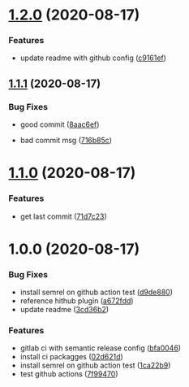 # [1.2.0](https://github.com/mpielvitori/semantic-release-usage/compare/v1.1.1...v1.2.0) (2020-08-17)


### Features

* update readme with github config ([c9161ef](https://github.com/mpielvitori/semantic-release-usage/commit/c9161ef97d7929aa78203e8b9d220dd1bc813ec0))

## [1.1.1](https://github.com/mpielvitori/semantic-release-usage/compare/v1.1.0...v1.1.1) (2020-08-17)


### Bug Fixes

* good commit ([8aac6ef](https://github.com/mpielvitori/semantic-release-usage/commit/8aac6efdc48c53406c7cdf5a4f64f466ef5469c5))


* bad commit msg ([716b85c](https://github.com/mpielvitori/semantic-release-usage/commit/716b85c30741ad829452f9b9473c62d2c2796354))

# [1.1.0](https://github.com/mpielvitori/semantic-release-usage/compare/v1.0.0...v1.1.0) (2020-08-17)


### Features

* get last commit ([71d7c23](https://github.com/mpielvitori/semantic-release-usage/commit/71d7c23682b289e8631fee3ae055f6573d69e4b6))

# 1.0.0 (2020-08-17)


### Bug Fixes

* install semrel on github action test ([d9de880](https://github.com/mpielvitori/semantic-release-usage/commit/d9de88089d07236ef0c1a9dc236f431a4070142f))
* reference hithub plugin ([a672fdd](https://github.com/mpielvitori/semantic-release-usage/commit/a672fdd93da1b9dbf317104ab5489fdae41f0bdc))
* update readme ([3cd36b2](https://github.com/mpielvitori/semantic-release-usage/commit/3cd36b248c9e345a83ac9e63673ba378d1983f8f))


### Features

* gitlab ci with semantic release config ([bfa0046](https://github.com/mpielvitori/semantic-release-usage/commit/bfa0046c98199c884fa95001e005dc90e5971b45))
* install ci packagges ([02d621d](https://github.com/mpielvitori/semantic-release-usage/commit/02d621d34fe38ca14f557ebe6814ddfe5f1f0d73))
* install semrel on github action test ([1ca22b9](https://github.com/mpielvitori/semantic-release-usage/commit/1ca22b92478dc1026184a88cd9dc3c3bf83d6763))
* test github actions ([7f99470](https://github.com/mpielvitori/semantic-release-usage/commit/7f99470432f8576109a632712a0bb8712c191ac5))
